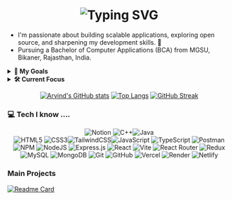 <h1 align='center'><img src="https://readme-typing-svg.demolab.com?font=Fira+Code&weight=600&size=22&pause=1000&color=2aa889&random=false&width=535&lines=%E2%9C%A8+Hi+there!+I'm+Arvind+%E2%9C%A8" alt="Typing SVG" /></h1>

- I'm passionate about building scalable applications, exploring open source, and sharpening my development skills. 🚀
- Pursuing a Bachelor of Computer Applications (BCA) from MGSU, Bikaner, Rajasthan, India.
<details>
  <summary>
    <strong>🚀 My Goals</strong>
  </summary>
    
  - 💻 Master the MERN Stack (MongoDB, Express.js, React.js, Node.js).
  - 📚 Crack NIMCET 2026 and pursue MCA at a top-tier institute.
  - 🌟 Contribute to open-source projects (aiming for GSoC 2025).
  - 🎯 Build impactful personal projects that solve real-world problems.
  </details>
  
<details>
    <summary>
      <strong>🛠️ Current Focus</strong>
    </summary>
    
  - 🛠️ Building Projects:
    - Cloning and enhancing the Pomodoro Timer website.
    - Designing a portfolio website to showcase my work.
  - 🌱 Learning: Advanced React and Node.js.
  - 🔍 Exploring: Open Source Contributions and GitHub Communities.
  </details>

<div align='center'>

[![Arvind's GitHub stats](https://github-readme-stats.vercel.app/api?username=arvindsuthar007&show_icons=true&theme=gotham&bg_color=00000000&rank_icon=github&hide_border=true&custom_title=Arvind's+Github+Stats)](https://github.com/arvindsuthar007/github-readme-stats)
[![Top Langs](https://github-readme-stats.vercel.app/api/top-langs/?username=arvindsuthar007&layout=donut&theme=gotham&bg_color=00000000&hide_border=true)](https://github.com/arvindsuthar007/github-readme-stats)
[![GitHub Streak](https://streak-stats.demolab.com?user=arvindsuthar007&theme=gotham&hide_border=true&background=FFFFFF00)](https://git.io/streak-stats)

</div>

### 💻 Tech I know ....
<div align='center'>
  
![Notion](https://img.shields.io/badge/Notion-%23000000.svg?style=for-the-badge&logo=notion&logoColor=white) ![C++](https://img.shields.io/badge/c++-%2300599C.svg?style=for-the-badge&logo=c%2B%2B&logoColor=white)![Java](https://img.shields.io/badge/java-%23ED8B00.svg?style=for-the-badge&logo=openjdk&logoColor=white)<br>![HTML5](https://img.shields.io/badge/html5-%23E34F26.svg?style=for-the-badge&logo=html5&logoColor=white) ![CSS3](https://img.shields.io/badge/css3-%231572B6.svg?style=for-the-badge&logo=css3&logoColor=white)![TailwindCSS](https://img.shields.io/badge/tailwindcss-%2338B2AC.svg?style=for-the-badge&logo=tailwind-css&logoColor=white)![JavaScript](https://img.shields.io/badge/javascript-%23323330.svg?style=for-the-badge&logo=javascript&logoColor=%23F7DF1E) ![TypeScript](https://img.shields.io/badge/typescript-%23007ACC.svg?style=for-the-badge&logo=typescript&logoColor=white) ![Postman](https://img.shields.io/badge/Postman-FF6C37?style=for-the-badge&logo=postman&logoColor=white)![NPM](https://img.shields.io/badge/NPM-%23CB3837.svg?style=for-the-badge&logo=npm&logoColor=white) ![NodeJS](https://img.shields.io/badge/node.js-6DA55F?style=for-the-badge&logo=node.js&logoColor=white) ![Express.js](https://img.shields.io/badge/express.js-%23404d59.svg?style=for-the-badge&logo=express&logoColor=%2361DAFB) ![React](https://img.shields.io/badge/react-%2320232a.svg?style=for-the-badge&logo=react&logoColor=%2361DAFB) ![Vite](https://img.shields.io/badge/vite-%23646CFF.svg?style=for-the-badge&logo=vite&logoColor=white) ![React Router](https://img.shields.io/badge/React_Router-CA4245?style=for-the-badge&logo=react-router&logoColor=white) ![Redux](https://img.shields.io/badge/redux-%23593d88.svg?style=for-the-badge&logo=redux&logoColor=white) ![MySQL](https://img.shields.io/badge/mysql-4479A1.svg?style=for-the-badge&logo=mysql&logoColor=white) ![MongoDB](https://img.shields.io/badge/MongoDB-%234ea94b.svg?style=for-the-badge&logo=mongodb&logoColor=white) ![Git](https://img.shields.io/badge/git-%23F05033.svg?style=for-the-badge&logo=git&logoColor=white) ![GitHub](https://img.shields.io/badge/github-%23121011.svg?style=for-the-badge&logo=github&logoColor=white) ![Vercel](https://img.shields.io/badge/vercel-%23000000.svg?style=for-the-badge&logo=vercel&logoColor=white) ![Render](https://img.shields.io/badge/Render-%46E3B7.svg?style=for-the-badge&logo=render&logoColor=white) ![Netlify](https://img.shields.io/badge/netlify-%23000000.svg?style=for-the-badge&logo=netlify&logoColor=#00C7B7)
</div>

### Main Projects
[![Readme Card](https://github-readme-stats.vercel.app/api/pin/?username=arvindsuthar007&repo=PomodoTrack&theme=gotham&bg_color=00000000&description_lines_count=1)](https://github.com/arvindsuthar007/PomodoTrack)
